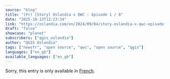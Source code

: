 ```yaml
---
source: "blog"
title: "(Fr) [Story] Oslandia x QWC : épisode 1 / 8"
date: "2025-10-13T12:23:34"
link: "https://oslandia.com/en/2024/09/04/story-oslandia-x-qwc-episode-1-8/"
draft: "false"
showcase: "planet"
subscribers: ["qgis_oslandia"]
author: "QGIS Oslandia"
tags: ["newsfr", "open source", "qwc", "open source", "qgis"]
languages: ["en_gb"]
available_languages: ["en_gb"]
---
```


<p class="qtranxs-available-languages-message qtranxs-available-languages-message-en">Sorry, this entry is only available in <a class="qtranxs-available-language-link qtranxs-available-language-link-fr" href="https://oslandia.com/fr/tag/qgis-en/feed/atom/" title="Fr">French</a>.</p>
